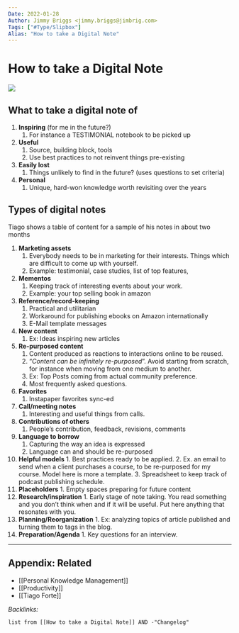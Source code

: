 ```yaml
---
Date: 2022-01-28
Author: Jimmy Briggs <jimmy.briggs@jimbrig.com>
Tags: ["#Type/Slipbox"]
Alias: "How to take a Digital Note"
---
```


# How to take a Digital Note

![](https://i.imgur.com/0MHK6wP.png)


## What to take a digital note of

1.  **Inspiring** (for me in the future?)
    1.  For instance a TESTIMONIAL notebook to be picked up
2.  **Useful**
    1.  Source, building block, tools
    2.  Use best practices to not reinvent things pre-existing
3.  **Easily lost**
    1.  Things unlikely to find in the future? (uses questions to set criteria)
4.  **Personal**
    1.  Unique, hard-won knowledge worth revisiting over the years

## Types of digital notes

Tiago shows a table of content for a sample of his notes in about two months

1.  **Marketing assets**
    1.  Everybody needs to be in marketing for their interests. Things which are difficult to come up with yourself.
    2.  Example: testimonial, case studies, list of top features,
2.  **Mementos**
    1.  Keeping track of interesting events about your work.
    2.  Example: your top selling book in amazon
3.  **Reference/record-keeping**
    1.  Practical and utilitarian
    2.  Workaround for publishing ebooks on Amazon internationally
    3.  E-Mail template messages
4.  **New content**
    1.  Ex: Ideas inspiring new articles
5.  **Re-purposed content**
    1.  Content produced as reactions to interactions online to be reused.
    2.  “_Content can be infinitely re-purposed_”. Avoid starting from scratch, for instance when moving from one medium to another.
    3.  Ex: Top Posts coming from actual community preference.
    4.  Most frequently asked questions.
6.  **Favorites**
    1.  Instapaper favorites sync-ed
7.  **Call/meeting notes**
    1.  Interesting and useful things from calls.
8.  **Contributions of others**
    1.  People’s contribution, feedback, revisions, comments
9.  **Language to borrow**
    1.  Capturing the way an idea is expressed
    2.  Language can and should be re-purposed
10.  **Helpful models**
    1.  Best practices ready to be applied.
    2.  Ex. an email to send when a client purchases a course, to be re-purposed for my course. Model here is more a template.
    3.  Spreadsheet to keep track of podcast publishing schedule.
11.  **Placeholders**
    1.  Empty spaces preparing for future content
12.  **Research/inspiration**
    1.  Early stage of note taking. You read something and you don’t think when and if it will be useful. Put here anything that resonates with you.
13.  **Planning/Reorganization**
    1.  Ex: analyzing topics of article published and turning them to tags in the blog.
14.  **Preparation/Agenda**
    1.  Key questions for an interview.


***


## Appendix: Related

- [[Personal Knowledge Management]]
- [[Productivity]]
- [[Tiago Forte]]

*Backlinks:*

```dataview
list from [[How to take a Digital Note]] AND -"Changelog"
```